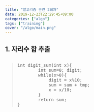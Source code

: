 ```yaml
---
title: "알고리즘 훈련 2회차"
date: 2019-12-23T22:29:45+09:00
categories: ["algo"]
tags: ["training"]
cover: "/algo/main.png"
---
```

## 1. 자리수 합 추출


<pre><blockquote><p>int digit_sum(int x){
        int sum=0; digit;
        while(x>0){
            digit = x%10;
            sum = sum + tmp;
            x = x/10;
        }
        return sum;
}
</p></blockquote></pre>
